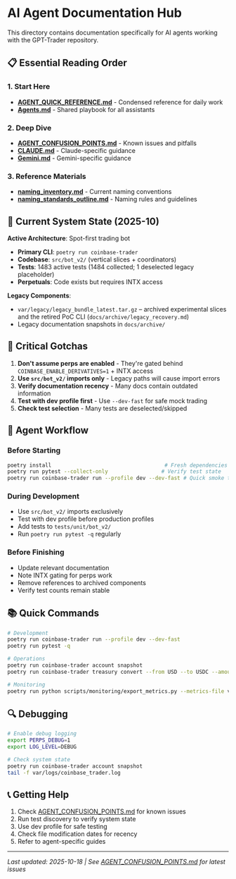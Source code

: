 # AI Agent Documentation Hub

This directory contains documentation specifically for AI agents working with the GPT-Trader repository.

## 📋 Essential Reading Order

### 1. Start Here
- **[AGENT_QUICK_REFERENCE.md](../AGENT_QUICK_REFERENCE.md)** - Condensed reference for daily work
- **[Agents.md](Agents.md)** - Shared playbook for all assistants

### 2. Deep Dive
- **[AGENT_CONFUSION_POINTS.md](../AGENT_CONFUSION_POINTS.md)** - Known issues and pitfalls
- **[CLAUDE.md](CLAUDE.md)** - Claude-specific guidance
- **[Gemini.md](Gemini.md)** - Gemini-specific guidance

### 3. Reference Materials
- **[naming_inventory.md](naming_inventory.md)** - Current naming conventions
- **[naming_standards_outline.md](naming_standards_outline.md)** - Naming rules and guidelines

## 🎯 Current System State (2025-10)

**Active Architecture**: Spot-first trading bot
- **Primary CLI**: `poetry run coinbase-trader`
- **Codebase**: `src/bot_v2/` (vertical slices + coordinators)
- **Tests**: 1483 active tests (1484 collected; 1 deselected legacy placeholder)
- **Perpetuals**: Code exists but requires INTX access

**Legacy Components**:
- `var/legacy/legacy_bundle_latest.tar.gz` – archived experimental slices and the retired PoC CLI (`docs/archive/legacy_recovery.md`)
- Legacy documentation snapshots in `docs/archive/`

## 🚨 Critical Gotchas

1. **Don't assume perps are enabled** - They're gated behind `COINBASE_ENABLE_DERIVATIVES=1` + INTX access
2. **Use `src/bot_v2/` imports only** - Legacy paths will cause import errors
3. **Verify documentation recency** - Many docs contain outdated information
4. **Test with dev profile first** - Use `--dev-fast` for safe mock trading
5. **Check test selection** - Many tests are deselected/skipped

## 🔄 Agent Workflow

### Before Starting
```bash
poetry install                                    # Fresh dependencies
poetry run pytest --collect-only                 # Verify test state
poetry run coinbase-trader run --profile dev --dev-fast # Quick smoke test
```

### During Development
- Use `src/bot_v2/` imports exclusively
- Test with dev profile before production profiles
- Add tests to `tests/unit/bot_v2/`
- Run `poetry run pytest -q` regularly

### Before Finishing
- Update relevant documentation
- Note INTX gating for perps work
- Remove references to archived components
- Verify test counts remain stable

## 📚 Quick Commands

```bash
# Development
poetry run coinbase-trader run --profile dev --dev-fast
poetry run pytest -q

# Operations
poetry run coinbase-trader account snapshot
poetry run coinbase-trader treasury convert --from USD --to USDC --amount 1000

# Monitoring
poetry run python scripts/monitoring/export_metrics.py --metrics-file var/data/coinbase_trader/prod/metrics.json
```

## 🔍 Debugging

```bash
# Enable debug logging
export PERPS_DEBUG=1
export LOG_LEVEL=DEBUG

# Check system state
poetry run coinbase-trader account snapshot
tail -f var/logs/coinbase_trader.log
```

## 📞 Getting Help

1. Check [AGENT_CONFUSION_POINTS.md](../AGENT_CONFUSION_POINTS.md) for known issues
2. Run test discovery to verify system state
3. Use dev profile for safe testing
4. Check file modification dates for recency
5. Refer to agent-specific guides

---

*Last updated: 2025-10-18 | See [AGENT_CONFUSION_POINTS.md](../AGENT_CONFUSION_POINTS.md) for latest issues*
